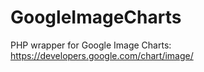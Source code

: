 GoogleImageCharts
=================

PHP wrapper for Google Image Charts: https://developers.google.com/chart/image/